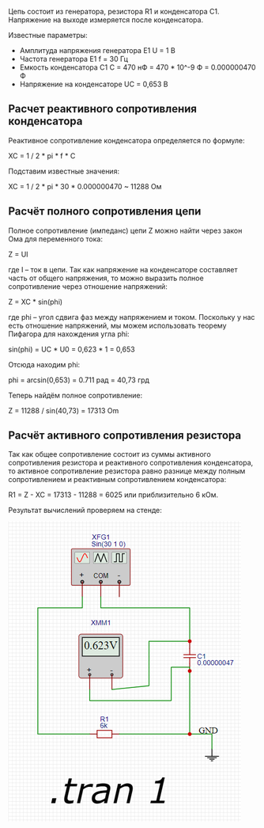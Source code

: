 Цепь состоит из генератора, резистора R1 и конденсатора C1. Напряжение на выходе измеряется после конденсатора.

Известные параметры:
- Амплитуда напряжения генератора E1 U = 1 В
- Частота генератора E1 f = 30 Гц
- Емкость конденсатора C1 C = 470 нФ = 470 * 10^-9 Ф = 0.000000470 Ф
- Напряжение на конденсаторе UC = 0,653 В


## Расчет реактивного сопротивления конденсатора

Реактивное сопротивление конденсатора определяется по формуле:

XC = 1 / 2 * pi * f * C

Подставим известные значения:

XC = 1 / 2 * pi * 30 * 0.000000470 ~ 11288 Ом


## Расчёт полного сопротивления цепи

Полное сопротивление (импеданс) цепи Z можно найти через закон Ома для переменного тока:

Z = UI

где I – ток в цепи. Так как напряжение на конденсаторе составляет часть от общего напряжения, то можно выразить полное сопротивление через отношение напряжений:

Z = XC * sin(phi)

где phi – угол сдвига фаз между напряжением и током. Поскольку у нас есть отношение напряжений, мы можем использовать теорему Пифагора для нахождения угла phi:

sin(phi) = UC * U0 = 0,623 * 1 = 0,653

Отсюда находим phi:

phi = arcsin(0,653) = 0.711 рад = 40,73 грд

Теперь найдём полное сопротивление:

Z = 11288 / sin(40,73) = 17313 Om

## Расчёт активного сопротивления резистора

Так как общее сопротивление состоит из суммы активного сопротивления резистора и реактивного сопротивления конденсатора, то активное сопротивление резистора равно разнице между полным сопротивлением и реактивным сопротивлением конденсатора:

R1 = Z - XC = 17313 - 11288 = 6025 или приблизительно 6 кОм.

Результат вычислений проверяем на стенде:

![test_result](./schema.png)
